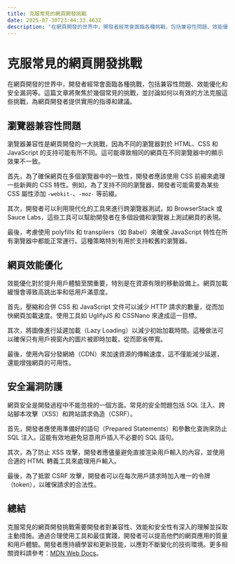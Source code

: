 ```yaml
---
title: 克服常見的網頁開發挑戰
date: 2025-07-30T23:44:33.463Z
description: "在網頁開發的世界中，開發者經常會面臨各種挑戰，包括兼容性問題、效能優化和安全漏洞等。這篇文章將聚焦於幾個常見的挑戰，並討論如何以有效的方法克服這些挑戰，為網頁開發者提供實用的指導和建議。"
---
```


# 克服常見的網頁開發挑戰

在網頁開發的世界中，開發者經常會面臨各種挑戰，包括兼容性問題、效能優化和安全漏洞等。這篇文章將聚焦於幾個常見的挑戰，並討論如何以有效的方法克服這些挑戰，為網頁開發者提供實用的指導和建議。

## 瀏覽器兼容性問題

瀏覽器兼容性是網頁開發的一大挑戰，因為不同的瀏覽器對於 HTML、CSS 和 JavaScript 的支持可能有所不同。這可能導致相同的網頁在不同瀏覽器中的顯示效果不一致。

首先，為了確保網頁在多個瀏覽器中的一致性，開發者應該使用 CSS 前綴來處理一些新興的 CSS 特性。例如，為了支持不同的瀏覽器，開發者可能需要為某些 CSS 屬性添加 `-webkit-`、`-moz-` 等前綴。

其次，開發者可以利用現代化的工具來進行跨瀏覽器測試，如 BrowserStack 或 Sauce Labs，這些工具可以幫助開發者在多個設備和瀏覽器上測試網頁的表現。

最後，考慮使用 polyfills 和 transpilers（如 Babel）來確保 JavaScript 特性在所有瀏覽器中都能正常運行。這種策略特別有用於支持較舊的瀏覽器。

## 網頁效能優化

效能優化對於提升用戶體驗至關重要，特別是在資源有限的移動設備上。網頁加載緩慢會導致高跳出率和低用戶滿意度。

首先，壓縮和合併 CSS 和 JavaScript 文件可以減少 HTTP 請求的數量，從而加快網頁加載速度。使用工具如 UglifyJS 和 CSSNano 來達成這一目標。

其次，將圖像進行延遲加載（Lazy Loading）以減少初始加載時間。這種做法可以確保只有用戶視窗內的圖片被即時加載，從而節省帶寬。

最後，使用內容分發網絡（CDN）來加速資源的傳輸速度，這不僅能減少延遲，還能增強網頁的可用性。

## 安全漏洞防護

網頁安全是開發過程中不能忽視的一個方面。常見的安全問題包括 SQL 注入、跨站腳本攻擊（XSS）和跨站請求偽造（CSRF）。

首先，開發者應使用準備好的語句（Prepared Statements）和參數化查詢來防止 SQL 注入。這能有效地避免惡意用戶插入不必要的 SQL 語句。

其次，為了防止 XSS 攻擊，開發者應儘量避免直接渲染用戶輸入的內容，並使用合適的 HTML 轉義工具來處理用戶輸入。

最後，為了抵禦 CSRF 攻擊，開發者可以在每次用戶請求時加入唯一的令牌（token），以確保請求的合法性。

## 總結

克服常見的網頁開發挑戰需要開發者對兼容性、效能和安全性有深入的理解並採取主動措施。通過合理使用工具和最佳實踐，開發者可以提高他們的網頁應用的質量和用戶體驗。開發者應持續學習和更新技能，以應對不斷變化的技術環境。更多相關資料請參考：[MDN Web Docs](https://developer.mozilla.org/)。